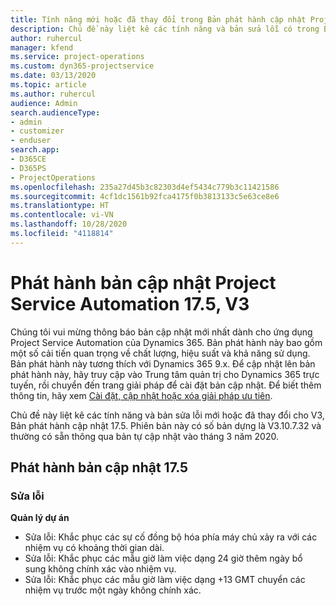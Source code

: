 ```yaml
---
title: Tính năng mới hoặc đã thay đổi trong Bản phát hành cập nhật Project Service Automation 17.5, Bản vá, V3
description: Chủ đề này liệt kê các tính năng và bản sửa lỗi có trong Bản phát hành cập nhật Project Service Automation 17.5, V3.
author: ruhercul
manager: kfend
ms.service: project-operations
ms.custom: dyn365-projectservice
ms.date: 03/13/2020
ms.topic: article
ms.author: ruhercul
audience: Admin
search.audienceType:
- admin
- customizer
- enduser
search.app:
- D365CE
- D365PS
- ProjectOperations
ms.openlocfilehash: 235a27d45b3c82303d4ef5434c779b3c11421586
ms.sourcegitcommit: 4cf1dc1561b92fca4175f0b3813133c5e63ce8e6
ms.translationtype: HT
ms.contentlocale: vi-VN
ms.lasthandoff: 10/28/2020
ms.locfileid: "4118814"
---
```

# <a name="project-service-automation-update-release-175-v3"></a>Phát hành bản cập nhật Project Service Automation 17.5, V3

Chúng tôi vui mừng thông báo bản cập nhật mới nhất dành cho ứng dụng Project Service Automation của Dynamics 365. Bản phát hành này bao gồm một số cải tiến quan trọng về chất lượng, hiệu suất và khả năng sử dụng.  Bản phát hành này tương thích với Dynamics 365 9.x. Để cập nhật lên bản phát hành này, hãy truy cập vào Trung tâm quản trị cho Dynamics 365 trực tuyến, rồi chuyển đến trang giải pháp để cài đặt bản cập nhật. Để biết thêm thông tin, hãy xem [Cài đặt, cập nhật hoặc xóa giải pháp ưu tiên](https://docs.microsoft.com/power-platform/admin/install-remove-preferred-solution).

Chủ đề này liệt kê các tính năng và bản sửa lỗi mới hoặc đã thay đổi cho V3, Bản phát hành cập nhật 17.5. Phiên bản này có số bản dựng là V3.10.7.32 và thường có sẵn thông qua bản tự cập nhật vào tháng 3 năm 2020.


## <a name="update-release-175"></a>Phát hành bản cập nhật 17.5

### <a name="bug-fixes"></a>Sửa lỗi


**Quản lý dự án**

- Sửa lỗi: Khắc phục các sự cố đồng bộ hóa phía máy chủ xảy ra với các nhiệm vụ có khoảng thời gian dài.
- Sửa lỗi: Khắc phục các mẫu giờ làm việc dạng 24 giờ thêm ngày bổ sung không chính xác vào nhiệm vụ.
- Sửa lỗi: Khắc phục các mẫu giờ làm việc dạng +13 GMT chuyển các nhiệm vụ trước một ngày không chính xác.


